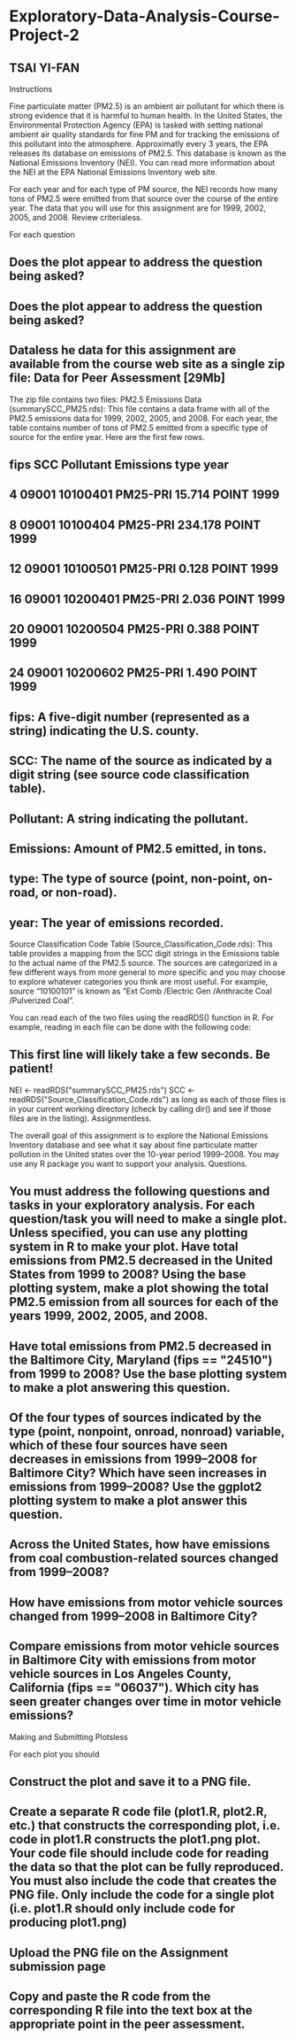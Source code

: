 Exploratory-Data-Analysis-Course-Project-2
=======
TSAI YI-FAN
---------------
Instructions

Fine particulate matter (PM2.5) is an ambient air pollutant for which there is strong evidence that it is harmful to human 
health. In the United States, the Environmental Protection Agency (EPA) is tasked with setting national ambient air quality 
standards for fine PM and for tracking the emissions of this pollutant into the atmosphere. Approximatly every 3 years, the 
EPA releases its database on emissions of PM2.5. This database is known as the National Emissions Inventory (NEI). You can 
read more information about the NEI at the EPA National Emissions Inventory web site.

For each year and for each type of PM source, the NEI records how many tons of PM2.5 were emitted from that source over 
the course of the entire year. The data that you will use for this assignment are for 1999, 2002, 2005, and 2008. Review 
criterialess.

For each question

Does the plot appear to address the question being asked?
---
Does the plot appear to address the question being asked?
---

Dataless
he data for this assignment are available from the course web site as a single zip file:
Data for Peer Assessment [29Mb]
----

The zip file contains two files:
PM2.5 Emissions Data (summarySCC_PM25.rds): This file contains a data frame with all of the PM2.5 emissions data for 1999, 
2002, 2005, and 2008. For each year, the table contains number of tons of PM2.5 emitted from a specific type of source for 
the entire year. Here are the first few rows.

fips SCC Pollutant Emissions type year
--
4 09001 10100401 PM25-PRI 15.714 POINT 1999
---
8 09001 10100404 PM25-PRI 234.178 POINT 1999
---
12 09001 10100501 PM25-PRI 0.128 POINT 1999
---
16 09001 10200401 PM25-PRI 2.036 POINT 1999
---
20 09001 10200504 PM25-PRI 0.388 POINT 1999
---
24 09001 10200602 PM25-PRI 1.490 POINT 1999
---
fips: A five-digit number (represented as a string) indicating the U.S. county.
-
SCC: The name of the source as indicated by a digit string (see source code classification table).
-
Pollutant: A string indicating the pollutant.
-
Emissions: Amount of PM2.5 emitted, in tons.
-
type: The type of source (point, non-point, on-road, or non-road).
-
year: The year of emissions recorded.
-

Source Classification Code Table (Source_Classification_Code.rds): This table provides a mapping from the SCC digit strings in 
the Emissions table to the actual name of the PM2.5 source. The sources are categorized in a few different ways from more 
general to more specific and you may choose to explore whatever categories you think are most useful. For example, source 
“10100101” is known as “Ext Comb /Electric Gen /Anthracite Coal /Pulverized Coal”.

You can read each of the two files using the readRDS() function in R. For example, reading in each file can be done with the 
following code:

This first line will likely take a few seconds. Be patient!
--
NEI <- readRDS("summarySCC_PM25.rds") SCC <- readRDS("Source_Classification_Code.rds")
as long as each of those files is in your current working directory (check by calling dir() and see if those files are in the listing). 
Assignmentless.

The overall goal of this assignment is to explore the National Emissions Inventory database and see what it say about fine 
particulate matter pollution in the United states over the 10-year period 1999–2008. You may use any R package you want to 
support your analysis. Questions.

You must address the following questions and tasks in your exploratory analysis. For each question/task you will need to 
make a single plot. Unless specified, you can use any plotting system in R to make your plot.
Have total emissions from PM2.5 decreased in the United States from 1999 to 2008? Using the base plotting system, make a plot showing the total PM2.5 emission from all sources for each of the years 1999, 2002, 2005, and 2008.
-
Have total emissions from PM2.5 decreased in the Baltimore City, Maryland (fips == "24510") from 1999 to 2008? Use the base plotting system to make a plot answering this question.
-
Of the four types of sources indicated by the type (point, nonpoint, onroad, nonroad) variable, which of these four sources have seen decreases in emissions from 1999–2008 for Baltimore City? Which have seen increases in emissions from 1999–2008? Use the ggplot2 plotting system to make a plot answer this question.
-
Across the United States, how have emissions from coal combustion-related sources changed from 1999–2008?
-
How have emissions from motor vehicle sources changed from 1999–2008 in Baltimore City?
-
Compare emissions from motor vehicle sources in Baltimore City with emissions from motor vehicle sources in Los Angeles County, California (fips == "06037"). Which city has seen greater changes over time in motor vehicle emissions?
-

Making and Submitting Plotsless

For each plot you should

Construct the plot and save it to a PNG file.
-
Create a separate R code file (plot1.R, plot2.R, etc.) that constructs the corresponding plot, i.e. code in plot1.R constructs the plot1.png plot. Your code file should include code for reading the data so that the plot can be fully reproduced. You must also include the code that creates the PNG file. Only include the code for a single plot (i.e. plot1.R should only include code for producing plot1.png)
-
Upload the PNG file on the Assignment submission page
-
Copy and paste the R code from the corresponding R file into the text box at the appropriate point in the peer assessment.
-
